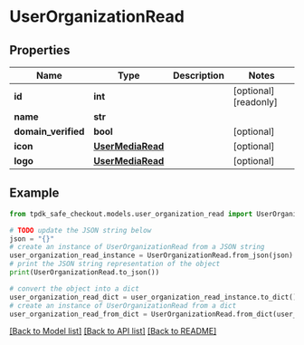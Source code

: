 # UserOrganizationRead



## Properties

Name | Type | Description | Notes
------------ | ------------- | ------------- | -------------
**id** | **int** |  | [optional] [readonly] 
**name** | **str** |  | 
**domain_verified** | **bool** |  | [optional] 
**icon** | [**UserMediaRead**](UserMediaRead.md) |  | [optional] 
**logo** | [**UserMediaRead**](UserMediaRead.md) |  | [optional] 

## Example

```python
from tpdk_safe_checkout.models.user_organization_read import UserOrganizationRead

# TODO update the JSON string below
json = "{}"
# create an instance of UserOrganizationRead from a JSON string
user_organization_read_instance = UserOrganizationRead.from_json(json)
# print the JSON string representation of the object
print(UserOrganizationRead.to_json())

# convert the object into a dict
user_organization_read_dict = user_organization_read_instance.to_dict()
# create an instance of UserOrganizationRead from a dict
user_organization_read_from_dict = UserOrganizationRead.from_dict(user_organization_read_dict)
```
[[Back to Model list]](../README.md#documentation-for-models) [[Back to API list]](../README.md#documentation-for-api-endpoints) [[Back to README]](../README.md)



